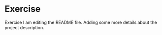 # Exercise
Exercise
I am editing the README file. Adding some more details about the project description.
